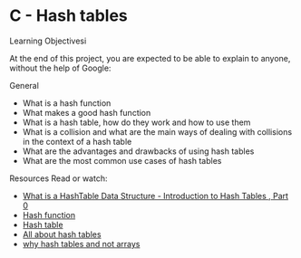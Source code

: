 # C - Hash tables

Learning Objectivesi

At the end of this project, you are expected to be able to explain to anyone, without the help of Google:

General
 * What is a hash function
 * What makes a good hash function
 * What is a hash table, how do they work and how to use them
 * What is a collision and what are the main ways of dealing with collisions in the context of a hash table
 * What are the advantages and drawbacks of using hash tables
 * What are the most common use cases of hash tables

Resources
Read or watch:

 * [What is a HashTable Data Structure - Introduction to Hash Tables , Part 0](https://intranet.alxswe.com/rltoken/IQVfdxJlS6jhAgcuUoCseg)
 * [Hash function](https://intranet.alxswe.com/rltoken/ZKpRI_FxOxAz80Onpfy0Ew)
 * [Hash table](https://intranet.alxswe.com/rltoken/mxjKpEfAw3E5B8S3inPuHQ)
 * [All about hash tables](https://intranet.alxswe.com/rltoken/3RwwAqmpGJpMiBa7BE9fAQ)
 * [why hash tables and not arrays](https://intranet.alxswe.com/rltoken/OgO7uga3PIaCTMtTzYCY3g)
